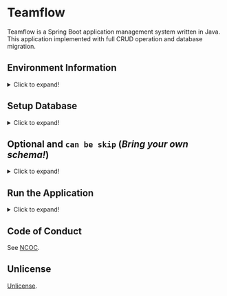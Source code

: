 # Teamflow

Teamflow is a Spring Boot application management system written in Java. This application implemented with full CRUD operation and database migration.

## Environment Information

<details>
<summary>Click to expand!</summary>

### Java

```sh
$ java --version
java 17.0.11 2024-04-16 LTS
Java(TM) SE Runtime Environment (build 17.0.11+7-LTS-207)
Java HotSpot(TM) 64-Bit Server VM (build 17.0.11+7-LTS-207, mixed mode, sharing)
```

### Maven

```sh
$ mvn -v
Apache Maven 3.9.7 (8b094c9513efc1b9ce2d952b3b9c8eaedaf8cbf0)
Maven home: /opt/apache-maven-3.9.7
Java version: 17.0.11, vendor: Oracle Corporation, runtime: /opt/jdk-17.0.11
Default locale: en_US, platform encoding: UTF-8
OS name: "linux", version: "6.1.0-21-amd64", arch: "amd64", family: "unix"
```

### PostgreSQL

```sh
$ psql --version
psql (PostgreSQL) 16.3 (Debian 16.3-1.pgdg120+1)
```

### System Information

```sh
OS version: Debian GNU/Linux 12 (bookworm)
RAM available: 14Gi (GiB, or gibibytes)
Hard disk: 28G (GiB)
Intel version: Intel(R) Core(TM) i5-8250U CPU @ 1.60GHz
SSD model: Samsung SSD 860 EVO 500GB
```
</details>

## Setup Database

<details>
<summary>Click to expand!</summary>


1. Access the PostgreSQL command line:

    ```sh
    sudo -u postgres psql
    ```

2. Create the `teamflow` database:

    ```sql
    CREATE DATABASE teamflow;
    ```

3. Create a user:

    ```sql
    CREATE USER allaboutevemirolive WITH ENCRYPTED PASSWORD '123456789';
    ```

4. Grant privileges on the database:

    ```sql
    GRANT ALL PRIVILEGES ON DATABASE teamflow TO allaboutevemirolive;
    ```

5. Connect to the `teamflow` database:

    ```sh
    \c teamflow
    ```

6. Grant privileges on the schema:

    ```sql
    GRANT ALL ON SCHEMA public TO allaboutevemirolive;
    ```

7. Run the Flyway migration script:

    ```sh
    mvn flyway:migrate -Dflyway.url=jdbc:postgresql://localhost/teamflow -Dflyway.user=allaboutevemirolive -Dflyway.password=123456789
    ```

</details>

## Optional and `can be skip` (_Bring your own schema!_)

<details>
<summary>Click to expand!</summary>


If you prefer not to use the `public` schema, you can create a new schema and grant privileges as shown below. Then, skip step 6 in the database setup and continue with step below.

1. Create a new schema:

    ```sql
    CREATE SCHEMA teamflow_migrations;
    ```

2. Grant privileges on the new schema:

    ```sql
    GRANT ALL ON SCHEMA teamflow_migrations TO allaboutevemirolive;
    ```

3. Uncomment the following lines in `application.properties` to use the new schema:

    ```properties
    # spring.datasource.driver-class-name=org.postgresql.Driver
    # spring.flyway.schemas=teamflow_migrations
    # spring.jpa.properties.hibernate.default_schema=teamflow_migrations
    ```

4. Run the Flyway migration script:

    ```sh
    mvn flyway:migrate -Dflyway.schemas=teamflow_migrations -Dflyway.url=jdbc:postgresql://localhost/teamflow -Dflyway.user=allaboutevemirolive -Dflyway.password=123456789
    ```

5. Run the application as described in the next section.

See [StackOverflow Question](https://stackoverflow.com/q/75463561/16768401) for more information on why we need to create separate schemas.

</details>

## Run the Application

<details>
<summary>Click to expand!</summary>

1. Start the application:

    ```sh
    mvn clean spring-boot:run
    ```

2. Open your browser and go to `http://localhost:8080`.

3. Log in with the following credentials:

    - **Email:** admin@gmail.com
    - **Password:** admin

    or

    - **Email:** johndoe@example.com
    - **Password:** admin

    
</details>


## Code of Conduct

See [NCOC](https://github.com/domgetter/NCoC/blob/master/README.md).

## Unlicense

[Unlicense](https://github.com/IQAndreas/markdown-licenses/blob/master/unlicense.md).

